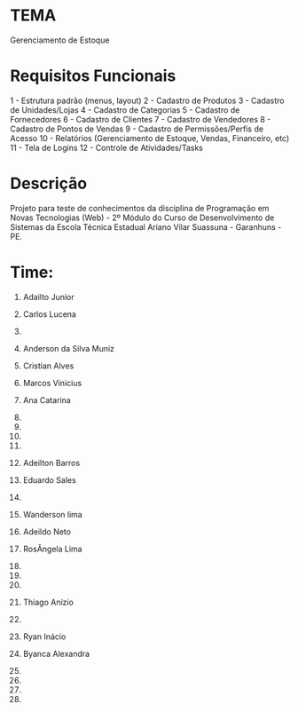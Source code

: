 
# TEMA

Gerenciamento de Estoque

# Requisitos Funcionais

1 - Estrutura padrão (menus, layout)
2 - Cadastro de Produtos
3 - Cadastro de Unidades/Lojas
4 - Cadastro de Categorias
5 - Cadastro de Fornecedores
6 - Cadastro de Clientes
7 - Cadastro de Vendedores
8 - Cadastro de Pontos de Vendas
9 - Cadastro de Permissões/Perfis de Acesso 
10 - Relatórios (Gerenciamento de Estoque, Vendas, Financeiro, etc)
11 - Tela de Logins
12 - Controle de Atividades/Tasks

# Descrição 

Projeto para teste de conhecimentos da disciplina de Programação em Novas Tecnologias (Web) - 2º Módulo do Curso de Desenvolvimento de Sistemas da Escola Técnica Estadual Ariano Vilar Suassuna - Garanhuns - PE.

# Time:
1. Adailto Junior

2. Carlos Lucena

3.

4. Anderson da Silva Muniz

5. Cristian Alves

6. Marcos Vinicius

7. Ana Catarina

8.

9.

10.

11.

12. Adeilton Barros

13. Eduardo Sales

14.

15. Wanderson lima

16. Adeildo Neto

17. RosÂngela Lima

18.

19.

18.

19. Thiago Anízio

20.
21. Ryan Inácio
22. Byanca Alexandra
23.
24.
25.
26.
